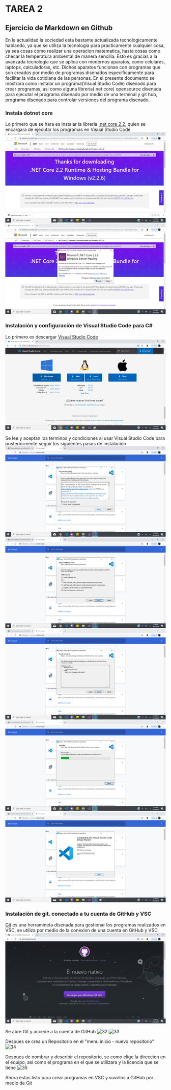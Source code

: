 # TAREA 2

## Ejercicio de Markdown en Github

En la actualidad la sociedad esta bastante actualizada tecnologicamente hablando, ya que se utiliza la tecnologia para practicamente cualquier cosa, ya sea cosas como realizar una operacion matematica, hasta cosas como checar la temperatura ambiental de manera sencilla. Esto es gracias a la avanzada tecnologia que se aplica con modernos aparatos, como celulares, laptops, calculadoras, etc. Dichos aparatos funcionan con programas que son creados por medio de programas disenados especificamente para facilitar la vida cotidiana de las personas.
En el presente documento se mostrara como instalar un programa(Visual Studio Code) disenado para crear programas, asi como alguna libreria(.net core) opensource disenada para ejecutar el programa disenado por medio de una terminal y git hub, programa disenado para controlar versiones del programa disenado.


### Instala dotnet core

Lo primero que se hara es instalar la libreria [.net core 2.2](https://dotnet.microsoft.com/download/thank-you/dotnet-runtime-2.2.6-windows-hosting-bundle-installer?fbclid=IwAR0OhwP6Kk7AkigwHz9mGQ-16N9iSXjQBJ28S8smryynA8rcrmCMNPpB3H4), quien se encargara de ejecutar los programas en Visual Studio Code
![11](./images/11.png)
![12](./images/12.png)


### Instalación y configuración de Visual Studio Code para C#

Lo primero es descargar [Visual Studio Code](https://code.visualstudio.com/#alt-downloads)
![21](./images/21.png)

Se lee y aceptan los terminos y condiciones al usar Visual Studio Code para posteriormente seguir los siguientes pasos de instalacion
![22](./images/22.png)
![23](./images/23.png)
![24](./images/24.png)
![25](./images/25.png)
![26](./images/26.png)


### Instalación de git. conectado a tu cuenta de GitHub y VSC

[Git](https://desktop.github.com/) es una herramineta disenada para gestionar los programas realizados en VSC, se utiliza por medio de la conexion de una cuenta en GitHub y VSC ![31](./images/31.png)

Se abre Git y accede a la cuenta de GitHub
![32]((./images/32.png))
![33]((./images/33.png))

Despues se crea un Repositorio en el "menu inicio - nuevo repositorio"
![34]((./images/34.png))

Despues de nombrar y describir el repositorio, se como elige la direccion en el equipo, asi como el programa en el que se utilizara y la licencia que se tiene
![35]((./images/35.png)) 

Ahora estas listo para crear programas en VSC y suvirlos a GitHub por medio de Git
